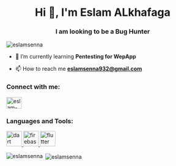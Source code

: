 <h1 align="center">Hi 👋, I'm Eslam ALkhafaga</h1>
<h3 align="center">I am looking to be a Bug Hunter</h3>

<p align="left"> <img src="https://komarev.com/ghpvc/?username=eslamsenna&label=Profile%20views&color=0e75b6&style=flat" alt="eslamsenna" /> </p>

- 🌱 I’m currently learning **Pentesting for WepApp**

- 📫 How to reach me **eslamsenna932@gmail.com**

<h3 align="left">Connect with me:</h3>
<p align="left">
<a href="https://www.linkedin.com/in/eslam-alkhafaga" target="blank"><img align="center" src="https://raw.githubusercontent.com/rahuldkjain/github-profile-readme-generator/master/src/images/icons/Social/linked-in-alt.svg" alt="eslam-senna" height="30" width="40" /></a>
</p>

<h3 align="left">Languages and Tools:</h3>
<p align="left"> <a href="https://dart.dev" target="_blank" rel="noreferrer"> <img src="https://www.vectorlogo.zone/logos/dartlang/dartlang-icon.svg" alt="dart" width="40" height="40"/> </a> <a href="https://firebase.google.com/" target="_blank" rel="noreferrer"> <img src="https://www.vectorlogo.zone/logos/firebase/firebase-icon.svg" alt="firebase" width="40" height="40"/> </a> <a href="https://flutter.dev" target="_blank" rel="noreferrer"> <img src="https://www.vectorlogo.zone/logos/flutterio/flutterio-icon.svg" alt="flutter" width="40" height="40"/> </a> </p>

<p><img align="left" src="https://github-readme-stats.vercel.app/api/top-langs?username=eslamsenna&show_icons=true&locale=en&layout=compact" alt="eslamsenna" /></p>

<p>&nbsp;<img align="center" src="https://github-readme-stats.vercel.app/api?username=eslamsenna&show_icons=true&locale=en" alt="eslamsenna" /></p>
